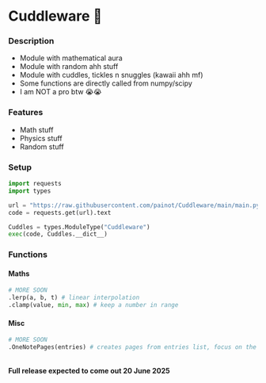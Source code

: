 # Cuddleware 🧸
### Description
- Module with mathematical aura
- Module with random ahh stuff
- Module with cuddles, tickles n snuggles (kawaii ahh mf)
- Some functions are directly called from numpy/scipy
- I am NOT a pro btw 😭😭
  
### Features
- Math stuff
- Physics stuff
- Random stuff

### Setup

```py
import requests
import types

url = "https://raw.githubusercontent.com/painot/Cuddleware/main/main.py"
code = requests.get(url).text

Cuddles = types.ModuleType("Cuddleware")
exec(code, Cuddles.__dict__)
```

### Functions
#### Maths

```py
# MORE SOON
.lerp(a, b, t) # linear interpolation
.clamp(value, min, max) # keep a number in range
```

#### Misc

```py
# MORE SOON
.OneNotePages(entries) # creates pages from entries list, focus on the OneNote window
```

<br>
<b>Full release expected to come out 20 June 2025</b>
